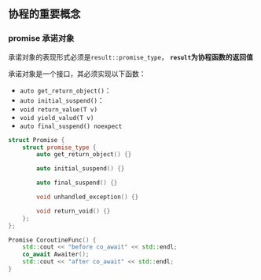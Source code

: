 ## 协程的重要概念

### promise 承诺对象

承诺对象的表现形式必须是`result::promise_type`， **`result`为协程函数的返回值**

承诺对象是一个接口，其必须实现以下函数：

- `auto get_return_object()`：
- `auto initial_suspend()`：
- `void return_value(T v)`
- `void yield_valud(T v)`
- `auto final_suspend() noexpect`

```cpp
struct Promise {
	struct promise_type {
		auto get_return_object() {}

		auto initial_suspend() {}

		auto final_suspend() {}

		void unhandled_exception() {}

		void return_void() {}
	};
};

Promise CoroutineFunc() {
	std::cout << "before co_await" << std::endl;
	co_await Awaiter();
	std::cout << "after co_await" << std::endl;
}
```

